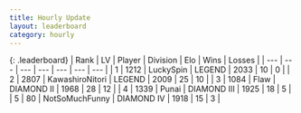 ```yaml
---
title: Hourly Update
layout: leaderboard
category: hourly
---
```


{: .leaderboard}
| Rank | LV | Player | Division | Elo | Wins | Losses |
| --- | --- | --- | --- | --- | --- | --- |
| <span data-change="0">1</span> | 1212 | <span title="ID: 498412">LuckySpin</span> | LEGEND | <span data-change="17">2033</span> | <span data-change="2">10</span> | <span data-change="0">0</span> |
| <span data-change="1">2</span> | 2807 | <span title="ID: 164871">KawashiroNitori</span> | LEGEND | <span data-change="9">2009</span> | <span data-change="5">25</span> | <span data-change="4">10</span> |
| <span data-change="-1">3</span> | 1084 | <span title="ID: 229845">Flaw</span> | DIAMOND II | <span data-change="-35">1968</span> | <span data-change="6">28</span> | <span data-change="8">12</span> |
| <span data-change="4">4</span> | 1339 | <span title="ID: 361226">Punai</span> | DIAMOND III | <span data-change="70">1925</span> | <span data-change="6">18</span> | <span data-change="1">5</span> |
| <span data-change="0">5</span> | 80 | <span title="ID: 527754">NotSoMuchFunny</span> | DIAMOND IV | <span data-change="21">1918</span> | <span data-change="1">15</span> | <span data-change="0">3</span> |